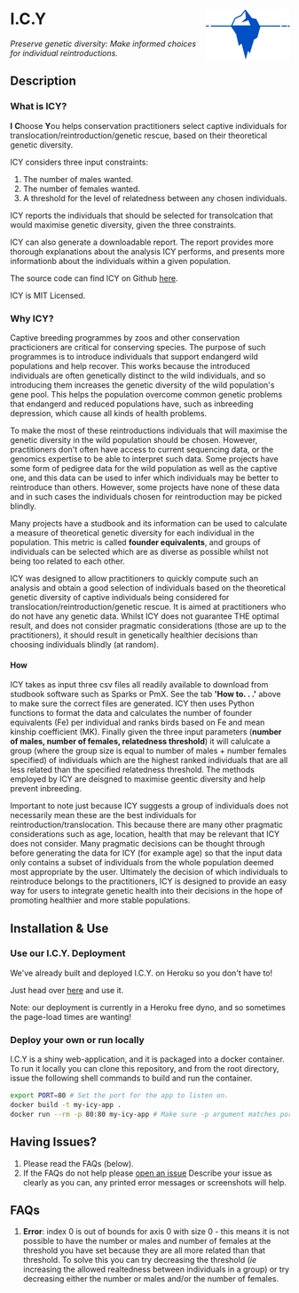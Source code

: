 # <img src="Images/logo.png" width="30%" align="right" /> I.C.Y

*Preserve genetic diversity: Make informed choices for individual reintroductions.*

## Description

### What is ICY?

**I** **C**hoose **Y**ou helps conservation practitioners select captive individuals for 
translocation/reintroduction/genetic rescue, based on their theoretical genetic diversity.

ICY considers three input constraints:

1. The number of males wanted.
2. The number of females wanted.
3. A threshold for the level of relatedness between any chosen individuals. 

ICY reports the individuals that should be selected for transolcation that would maximise
genetic diversity, given the three constraints.

ICY can also generate a downloadable report. The report provides more thorough explanations
about the analysis ICY performs, and presents more informationb about the individuals within a given population.

The source code can find ICY on Github [here](https://github.com/Mills33/ICY).

ICY is MIT Licensed.


### Why ICY?

Captive breeding programmes by zoos and other conservation practicioners are critical for 
conserving species.
The purpose of such programmes is to introduce individuals that support endangerd wild 
populations and help recover. This works because the introduced individuals are often 
genetically  distinct to the wild individuals, and so introducing them increases the
genetic diversity of the wild population's gene pool. This helps the population overcome common 
genetic problems that endangerd and reduced populations have, such as inbreeding depression,
which cause all kinds of health problems.

To make the most of these reintroductions individuals that will maximise the genetic diversity
in the wild population should be chosen. However, practitioners don't often have access to 
current sequencing data, or the genomics expertise to be able to interpret such data.
Some projects have some form of pedigree data for the wild population as well as the captive
one, and this data can be used to infer which individuals may be better to reintroduce than others.
However, some projects have none of these data and in such cases the individuals chosen for reintroduction may be picked blindly. 

Many projects have a studbook and its information can be used to calculate a measure of 
theoretical genetic diversity for each individual in the population.
This metric is called **founder equivalents**, and groups of individuals can be selected
which are as diverse as possible whilst not being too related to each other.

ICY was designed to allow practitioners to quickly compute such an analysis and obtain a good
selection of individuals based on the theoretical genetic diversity of captive individuals
being considered for translocation/reintroduction/genetic rescue.
It is aimed at practitioners who do not have any genetic data.
Whilst ICY does not guarantee THE optimal result, and does not consider pragmatic considerations 
(those are up to the practitioners), it should result in genetically healthier decisions than 
choosing individuals blindly (at random).


#### How

ICY takes as input three csv files all readily available to download from studbook software such
as Sparks or PmX.
See the tab **'How to. . .'** above to make sure the correct files are generated.
ICY then uses Python functions to format the data and calculates the number of founder
equivalents (Fe) per individual and ranks birds based on Fe and mean kinship coefficient (MK).
Finally given the three input parameters (**number of males, number of females, relatedness
threshold**) it will calulcate a group (where the group size is equal to number of males + number
females specified) of individuals which are the highest ranked individuals that are all less
related than the specified relatedness threshold. The methods employed by ICY are deisgned to
maximise geentic diversity and help prevent inbreeding. 

Important to note just because ICY suggests a group of individuals does not necessarily mean these are the best individuals for reintroduction/translocation. This because there are many
other pragmatic considerations such as age, location, health that may be relevant that ICY does
not consider. Many pragmatic decisions can be thought through before generating the data for ICY
(for example age) so that the input data only contains a subset of individuals from the whole
population deemed most appropriate by the user. Ultimately the decision of which individuals to
reintroduce belongs to the practitioners, ICY is designed to provide an easy way for users to
integrate genetic health into their decisions in the hope of promoting healthier and more stable
populations.


## Installation & Use

### Use our I.C.Y. Deployment

We've already built and deployed I.C.Y. on Heroku so you don't have to!

Just head over [here](https://dry-caverns-77518.herokuapp.com/) and use it.

Note: our deployment is currently in a Heroku free dyno, and so sometimes the page-load
times are wanting!

### Deploy your own or run locally

I.C.Y is a shiny web-application, and it is packaged into a docker container.
To run it locally you can clone this repository, and from the root directory, issue
the following shell commands to build and run the container.

```sh
export PORT=80 # Set the port for the app to listen on.
docker build -t my-icy-app .
docker run --rm -p 80:80 my-icy-app # Make sure -p argument matches port set above.
```


## Having Issues?

1. Please read the FAQs (below).
2. If the FAQs do not help please [open an issue](https://github.com/Mills33/ICY/issues)
   Describe your issue as clearly as you can, any printed error messages or screenshots will
   help.


## FAQs

1. **Error**: index 0 is out of bounds for axis 0 with size 0 - this means it is not possible to
have the number or males and number of females at the threshold you have set because they are all
more related than that threshold. To solve this you can try decreasing the threshold (*ie*
increasing the allowed realtedness between individuals in a group) or try decreasing either the
number or males and/or the number of females.
